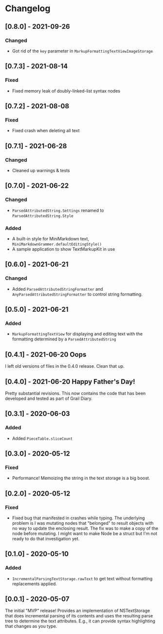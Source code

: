 # Changelog

## [0.8.0] - 2021-09-26

### Changed

- Got rid of the `key` parameter in `MarkupFormattingTextViewImageStorage`

## [0.7.3] - 2021-08-14

### Fixed

- Fixed memory leak of doubly-linked-list syntax nodes

## [0.7.2] - 2021-08-08

### Fixed

- Fixed crash when deleting all text

## [0.7.1] - 2021-06-28

### Changed

- Cleaned up warnings & tests

## [0.7.0] - 2021-06-22

### Changed

- `ParsedAttributedString.Settings` renamed to `ParsedAttributedString.Style`

### Added

- A built-in style for MiniMarkdown text, `MiniMarkdownGrammer.defaultEditingStyle()`
- A sample application to show TextMarkupKit in use

## [0.6.0] - 2021-06-21

### Changed

- Added `ParsedAttributedStringFormatter` and `AnyParsedAttributedStringFormatter` to control string formatting.

## [0.5.0] - 2021-06-21

### Added

- `MarkupFormattingTextView` for displaying and editing text with the formatting determined by a `ParsedAttributedString`

## [0.4.1] - 2021-06-20  Oops

I left old versions of files in the 0.4.0 release. Clean that up.

## [0.4.0] - 2021-06-20  Happy Father's Day!

Pretty substantial revisions. This now contains the code that has been developed and tested as part of Grail Diary.

## [0.3.1] - 2020-06-03

### Added

* Added `PieceTable.sliceCount`

## [0.3.0] - 2020-05-12

### Fixed

* Performance! Memoizing the string in the text storage is a big boost.

## [0.2.0] - 2020-05-12

### Fixed

* Fixed bug that manifested in crashes while typing. The underlying problem is I was mutating nodes that "belonged" to result objects with no way to update the enclosing result. The fix was to make a copy of the node before mutating. I might want to make Node be a struct but I'm not ready to do that investigation yet.

## [0.1.0] - 2020-05-10

### Added

* `IncrementalParsingTextStorage.rawText` to get text without formatting replacements applied.

## [0.0.1] - 2020-05-07

The initial "MVP" release! Provides an implementation of NSTextStorage that does incremental parsing of its contents and uses the resulting parse tree to determine the text attributes. E.g., it can provide syntax highlighting that changes as you type.

